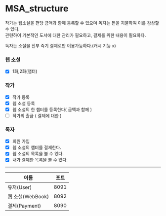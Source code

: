 # MSA_structure

작가는 웹소설을 편당 금액과 함께 등록할 수 있으며
독자는 돈을 지불하여 이를 감상할 수 있다. <br>
관련하여 기본적인 도서에 대한 관리가 필요하고, 결제를 위한 내용이 필요하다. <br>

독자는 소설을 전부 즉기 결제로만 이용가능하다.(캐시 기능 x)

### 웹 소설<br>

- [x] 1화,2화(챕터)

### 작가<br>

- [x] 작가 등록 <br>
- [x] 웹 소설 등록 <br>
- [x] 웹 소설의 한 챕터를 등록한다( 금액과 함께 )
- [ ] 작가의 출금 ( 결제에 대한 )

### 독자

- [x] 회원 가입
- [x] 웹 소설의 챕터를 결제한다.
- [x] 웹 소설의 목록을 볼 수 있다.
- [x] 내가 결제한 목록을 볼 수 있다.

<hr>

| 이름 | 포트 |
| --- | --- |
| 유저(User) | 8091 |
| 웹 소설(WebBook) | 8092 |
| 결제(Payment) | 8090 |
